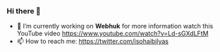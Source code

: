 ### Hi there 👋

- 🔭 I’m currently working on **Webhuk** for more information watch this YouTube video https://www.youtube.com/watch?v=Ld-sGXdLFtM
- 📫 How to reach me: https://twitter.com/isohaibilyas
